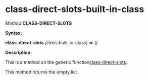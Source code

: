 class-direct-slots-built-in-class
=================================

*Method* **CLASS-DIRECT-SLOTS**

**Syntax:**

**class-direct-slots** *(class* built-in-class) => *()*

**Description:**

This is a method on the generic function[class-direct-slots](/meta-object-protocol/class-direct-slots).

This method returns the empty list.
